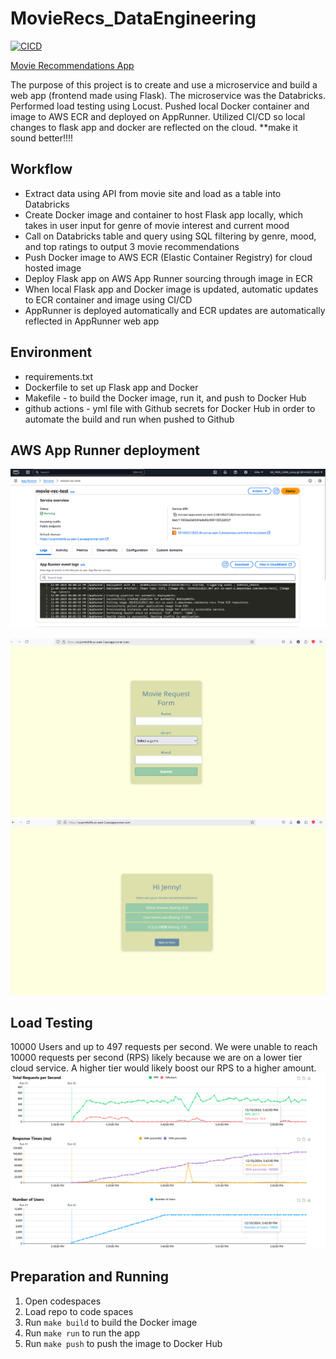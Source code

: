 # MovieRecs_DataEngineering
[![CICD](https://github.com/jahnavi-maddhuri/MovieRecs_DataEngineering/actions/workflows/cicd.yml/badge.svg)](https://github.com/jahnavi-maddhuri/MovieRecs_DataEngineering/actions/workflows/cicd.yml)

[Movie Recommendations App](https://ucqrm4zhtb.us-east-2.awsapprunner.com/)

The purpose of this project is to create and use a microservice and build a web app (frontend made using Flask). The microservice was the Databricks. Performed load testing using Locust. Pushed local Docker container and image to AWS ECR and deployed on AppRunner. Utilized CI/CD so local changes to flask app and docker are reflected on the cloud. **make it sound better!!!!



## Workflow
* Extract data using API from movie site and load as a table into Databricks
* Create Docker image and container to host Flask app locally, which takes in user input for genre of movie interest and current mood
* Call on Databricks table and query using SQL filtering by genre, mood, and top ratings to output 3 movie recommendations 
* Push Docker image to AWS ECR (Elastic Container Registry) for cloud hosted image
* Deploy Flask app on AWS App Runner sourcing through image in ECR
* When local Flask app and Docker image is updated, automatic updates to ECR container and image using CI/CD 
* AppRunner is deployed automatically and ECR updates are automatically reflected in AppRunner web app


## Environment
* requirements.txt 
* Dockerfile to set up Flask app and Docker 
* Makefile - to build the Docker image, run it, and push to Docker Hub
* github actions - yml file with Github secrets for Docker Hub in order to automate the build and run when pushed to Github


## AWS App Runner deployment
![alt text](images/apprunner.png)

![alt text](images/app_screenshot.png)
![alt text](images/app_screenshot_2.png)

## Load Testing
10000 Users and up to 497 requests per second. We were unable to reach 10000 requests per second (RPS) likely because we are on a lower tier cloud service. A higher tier would likely boost our RPS to a higher amount.
![alt text](images/locust.png)

## Preparation and Running
1. Open codespaces 
2. Load repo to code spaces
3. Run `make build` to build the Docker image
4. Run `make run` to run the app
5. Run `make push` to push the image to Docker Hub
